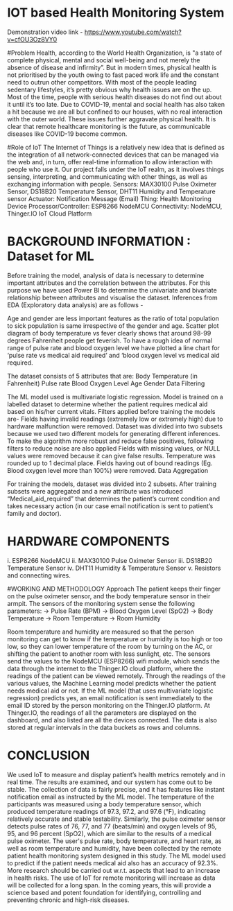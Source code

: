 # IOT based Health Monitoring System

Demonstration video link - https://www.youtube.com/watch?v=cfOU3Oz8VY0 

#Problem
Health, according to the World Health Organization, is "a state of complete physical, 
mental and social well-being and not merely the absence of disease and infirmity”. 
But in modern times, physical health is not prioritised by the youth owing to fast paced work life and the constant need to outrun other competitors. With most of the people leading sedentary lifestyles, it’s pretty obvious why health issues are on the up. Most of the time, people with serious health diseases do not find out about it until it’s too late. 
Due to COVID-19, mental and social health has also taken a hit because we are all but confined to our houses, with no real interaction with the outer world. These issues further aggravate physical health. It is clear that remote healthcare monitoring is the future, as communicable diseases like COVID-19 become common.

#Role of IoT
The Internet of Things is a relatively new idea that is defined as the integration of all network-connected devices that can be managed via the web and, in turn, offer real-time information to allow interaction with people who use it.
Our project falls under the IoT realm, as it involves things sensing, interpreting, and communicating with other things, as well as exchanging information with people.
Sensors: MAX30100 Pulse Oximeter Sensor, DS18B20 Temperature Sensor, DHT11 Humidity and Temperature sensor
Actuator: Notification Message (Email)
Thing: Health Monitoring Device
Processor/Controller: ESP8266 NodeMCU
Connectivity: NodeMCU, Thinger.IO IoT Cloud Platform

# BACKGROUND INFORMATION : Dataset for  ML
Before training the model, analysis of data is necessary to determine important attributes and the correlation between the attributes. For this purpose we have used Power BI to determine the univariate and bivariate relationship between attributes and visualise the dataset. Inferences from EDA (Exploratory data analysis) are as follows -

Age and gender are less important features as the ratio of total population to sick population is same irrespective of the gender and age.
Scatter plot diagram of body temperature vs fever clearly shows that around 98-99 degrees Fahrenheit people get feverish.
To have a rough idea of normal range of pulse rate and blood oxygen level we have plotted a line chart for ‘pulse rate vs medical aid required’ and ‘blood oxygen level vs medical aid required.

The dataset consists of 5 attributes that are:
Body Temperature (in Fahrenheit) 
Pulse rate 
Blood Oxygen Level
Age
Gender
Data Filtering

The ML model used is multivariate logistic regression. Model is trained on a labelled dataset to determine whether the patient requires medical aid based on his/her current vitals. Filters applied before training the models are-
Fields having invalid readings (extremely low or extremely high) due to hardware malfunction were removed.
Dataset was divided into two subsets because we used two different models for generating different inferences.
To make the algorithm more robust and reduce false positives, following filters to reduce noise are also applied
Fields with missing values, or NULL values were removed because it can give false results.
Temperature was rounded up to 1 decimal place.
Fields having out of bound readings (Eg. Blood oxygen level more than 100%) were removed.
Data Aggregation 

For training the models, dataset was divided into 2 subsets. After training subsets were aggregated and a new attribute was introduced “Medical_aid_required” that determines the patient’s current condition and takes necessary action (in our case email notification is sent to patient’s family and doctor).

# HARDWARE COMPONENTS
i. ESP8266 NodeMCU 
ii. MAX30100 Pulse Oximeter Sensor
iii. DS18B20 Temperature Sensor
iv. DHT11 Humidity & Temperature Sensor
v. Resistors and connecting wires.

#WORKING AND METHODOLOGY
Approach
The patient keeps their finger on the pulse oximeter sensor, and the body temperature sensor in their armpit. 
The sensors of the monitoring system sense the following parameters:
-> Pulse Rate (BPM)
-> Blood Oxygen Level (SpO2)
-> Body Temperature
-> Room Temperature
-> Room Humidity

Room temperature and humidity are measured so that the person monitoring can get to know if the temperature or humidity is too high or too low, so they can lower temperature of the room by turning on the AC, or shifting the patient to another room with less sunlight, etc. The sensors send the values to the NodeMCU (ESP8266) wifi module, which sends the data through the internet to the Thinger.IO cloud platform, where the readings of the patient can be viewed remotely. 
Through the readings of the various values, the Machine Learning model predicts whether the patient needs medical aid or not. If the ML model (that uses multivariate logistic regression) predicts yes, an email notification is sent immediately to the email ID stored by the person monitoring on the Thinger.IO platform.
At Thinger.IO, the readings of all the parameters are displayed on the dashboard, and also listed are all the devices connected. The data is also stored at regular intervals in the data buckets as rows and columns.

# CONCLUSION
We used IoT to measure and display patient’s health metrics remotely and in real time.
The results are examined, and our system has come out to be stable. The collection of data is fairly precise, and it has features like instant notification email as instructed by the ML model.
The temperature of the participants was measured using a body temperature sensor, which produced temperature readings of 97.3, 97.2, and 97.6 (°F), indicating relatively accurate and stable testability. Similarly, the pulse oximeter sensor detects pulse rates of 76, 77, and 77 (beats/min) and oxygen levels of 95, 95, and 96 percent (SpO2), which are similar to the results of a medical pulse oximeter.
The user's pulse rate, body temperature, and heart rate, as well as room temperature and humidity, have been collected by the remote patient health monitoring system designed in this study. The ML model used to predict if the patient needs medical aid also has an accuracy of 92.3%. 
More research should be carried out w.r.t. aspects that lead to an increase in health risks. The use of IoT for remote monitoring will increase as data will be collected for a long span. In the coming years, this will provide a science based and potent foundation for identifying, controlling and preventing chronic and high-risk diseases.
















